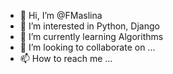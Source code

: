 - 👋 Hi, I’m @FMaslina
- 👀 I’m interested in Python, Django
- 🌱 I’m currently learning Algorithms
- 💞️ I’m looking to collaborate on ...
- 📫 How to reach me ...

<!---
FMaslina/FMaslina is a ✨ special ✨ repository because its `README.md` (this file) appears on your GitHub profile.
You can click the Preview link to take a look at your changes.
--->
